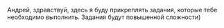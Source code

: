Андрей, здравствуй, здесь я буду прикреплять задания, которые тебе необходимо выполнить. Задания будут повышенной сложности)
